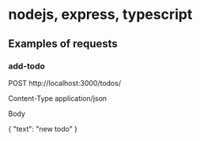 # nodejs, express, typescript

## Examples of requests

### add-todo

POST http://localhost:3000/todos/

Content-Type application/json

Body

{
    "text": "new todo"
}
